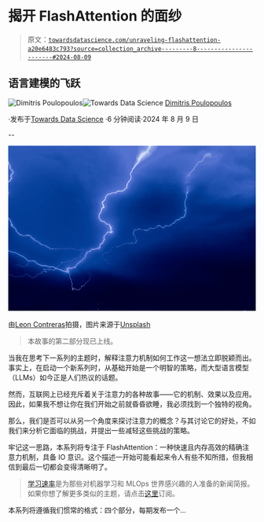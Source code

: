 # 揭开 FlashAttention 的面纱

> 原文：[`towardsdatascience.com/unraveling-flashattention-a20e6483c793?source=collection_archive---------8-----------------------#2024-08-09`](https://towardsdatascience.com/unraveling-flashattention-a20e6483c793?source=collection_archive---------8-----------------------#2024-08-09)

## 语言建模的飞跃

[](https://dpoulopoulos.medium.com/?source=post_page---byline--a20e6483c793--------------------------------)![Dimitris Poulopoulos](https://dpoulopoulos.medium.com/?source=post_page---byline--a20e6483c793--------------------------------)[](https://towardsdatascience.com/?source=post_page---byline--a20e6483c793--------------------------------)![Towards Data Science](https://towardsdatascience.com/?source=post_page---byline--a20e6483c793--------------------------------) [Dimitris Poulopoulos](https://dpoulopoulos.medium.com/?source=post_page---byline--a20e6483c793--------------------------------)

·发布于[Towards Data Science](https://towardsdatascience.com/?source=post_page---byline--a20e6483c793--------------------------------) ·6 分钟阅读·2024 年 8 月 9 日

--

![](img/a9c5f56dbb7f73f6869be37f7ccc808b.png)

由[Leon Contreras](https://unsplash.com/@lc_photography?utm_content=creditCopyText&utm_medium=referral&utm_source=unsplash)拍摄，图片来源于[Unsplash](https://unsplash.com/photos/lightning-storm-sky-XX5oV4SaN2w?utm_content=creditCopyText&utm_medium=referral&utm_source=unsplash)

> 本故事的第二部分现已上线。

当我在思考下一系列的主题时，解释注意力机制如何工作这一想法立即脱颖而出。事实上，在启动一个新系列时，从基础开始是一个明智的策略，而大型语言模型（LLMs）如今正是人们热议的话题。

然而，互联网上已经充斥着关于注意力的各种故事——它的机制、效果以及应用。因此，如果我不想让你在我们开始之前就昏昏欲睡，我必须找到一个独特的视角。

那么，我们是否可以从另一个角度来探讨注意力的概念？与其讨论它的好处，不如我们来分析它面临的挑战，并提出一些减轻这些挑战的策略。

牢记这一思路，本系列将专注于 FlashAttention：一种快速且内存高效的精确注意力机制，具备 IO 意识。这个描述一开始可能看起来令人有些不知所措，但我相信到最后一切都会变得清晰明了。

> [学习速率](https://dimpo.me/)是为那些对机器学习和 MLOps 世界感兴趣的人准备的新闻简报。如果你想了解更多类似的主题，请点击[这里](https://dimpo.me/)订阅。

本系列将遵循我们惯常的格式：四个部分，每期发布一个…
